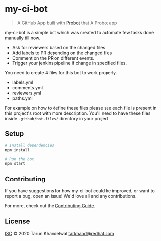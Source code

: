 # my-ci-bot

> A GitHub App built with [Probot](https://github.com/probot/probot) that A Probot app

my-ci-bot is a simple bot which was created to automate few tasks done manually till now.

- Ask for reviewers based on the changed files
- Add labels to PR depending on the changed files
- Comment on the PR on different events.
- Trigger your jenkins pipeline if change in specified files.

You need to create 4 files for this bot to work properly.

- labels.yml
- comments.yml
- reviewers.yml
- paths.yml

For example on how to define these files please see each file is present in this project's root with more description.
You'll need to have these files inside `.github/bot-files/` directory in your project

## Setup

```sh
# Install dependencies
npm install

# Run the bot
npm start
```

## Contributing

If you have suggestions for how my-ci-bot could be improved, or want to report a bug, open an issue! We'd love all and any contributions.

For more, check out the [Contributing Guide](CONTRIBUTING.md).

## License

[ISC](LICENSE) © 2020 Tarun Khandelwal <tarkhand@redhat.com>
